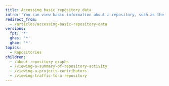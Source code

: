 ```yaml
---
title: Accessing basic repository data
intro: 'You can view basic information about a repository, such as the repository''s activity{% ifversion fpt %}, traffic,{% endif %} and contribution activity.'
redirect_from:
  - /articles/accessing-basic-repository-data
versions:
  fpt: '*'
  ghes: '*'
  ghae: '*'
topics:
  - Repositories
children:
  - /about-repository-graphs
  - /viewing-a-summary-of-repository-activity
  - /viewing-a-projects-contributors
  - /viewing-traffic-to-a-repository
---
```


